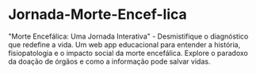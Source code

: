 # Jornada-Morte-Encef-lica
"Morte Encefálica: Uma Jornada Interativa" - Desmistifique o diagnóstico que redefine a vida. Um web app educacional para entender a história, fisiopatologia e o impacto social da morte encefálica. Explore o paradoxo da doação de órgãos e como a informação pode salvar vidas.
